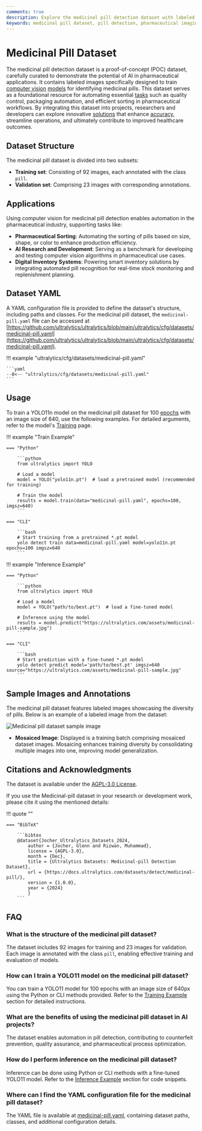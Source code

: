 ```yaml
---
comments: true
description: Explore the medicinal pill detection dataset with labeled images. Essential for training AI models for pharmaceutical identification and automation.
keywords: medicinal pill dataset, pill detection, pharmaceutical imaging, AI in healthcare, computer vision, object detection, medical automation, dataset for training
---
```


# Medicinal Pill Dataset

The medicinal pill detection dataset is a proof-of-concept (POC) dataset, carefully curated to demonstrate the potential of AI in pharmaceutical applications. It contains labeled images specifically designed to train [computer vision](https://www.ultralytics.com/glossary/computer-vision-cv) [models](https://docs.ultralytics.com/models/) for identifying medicinal pills. This dataset serves as a foundational resource for automating essential [tasks](https://docs.ultralytics.com/tasks/) such as quality control, packaging automation, and efficient sorting in pharmaceutical workflows. By integrating this dataset into projects, researchers and developers can explore innovative [solutions](https://docs.ultralytics.com/solutions/) that enhance [accuracy](https://www.ultralytics.com/glossary/accuracy), streamline operations, and ultimately contribute to improved healthcare outcomes.

## Dataset Structure

The medicinal pill dataset is divided into two subsets:

- **Training set**: Consisting of 92 images, each annotated with the class `pill`.
- **Validation set**: Comprising 23 images with corresponding annotations.

## Applications

Using computer vision for medicinal pill detection enables automation in the pharmaceutical industry, supporting tasks like:

- **Pharmaceutical Sorting**: Automating the sorting of pills based on size, shape, or color to enhance production efficiency.
- **AI Research and Development**: Serving as a benchmark for developing and testing computer vision algorithms in pharmaceutical use cases.
- **Digital Inventory Systems**: Powering smart inventory solutions by integrating automated pill recognition for real-time stock monitoring and replenishment planning.

## Dataset YAML

A YAML configuration file is provided to define the dataset's structure, including paths and classes. For the medicinal pill dataset, the `medicinal-pill.yaml` file can be accessed at [https://github.com/ultralytics/ultralytics/blob/main/ultralytics/cfg/datasets/medicinal-pill.yaml](https://github.com/ultralytics/ultralytics/blob/main/ultralytics/cfg/datasets/medicinal-pill.yaml).

!!! example "ultralytics/cfg/datasets/medicinal-pill.yaml"

    ```yaml
    --8<-- "ultralytics/cfg/datasets/medicinal-pill.yaml"
    ```

## Usage

To train a YOLO11n model on the medicinal pill dataset for 100 [epochs](https://www.ultralytics.com/glossary/epoch) with an image size of 640, use the following examples. For detailed arguments, refer to the model's [Training](../../modes/train.md) page.

!!! example "Train Example"

    === "Python"

        ```python
        from ultralytics import YOLO

        # Load a model
        model = YOLO("yolo11n.pt")  # load a pretrained model (recommended for training)

        # Train the model
        results = model.train(data="medicinal-pill.yaml", epochs=100, imgsz=640)
        ```

    === "CLI"

        ```bash
        # Start training from a pretrained *.pt model
        yolo detect train data=medicinal-pill.yaml model=yolo11n.pt epochs=100 imgsz=640
        ```

!!! example "Inference Example"

    === "Python"

        ```python
        from ultralytics import YOLO

        # Load a model
        model = YOLO("path/to/best.pt")  # load a fine-tuned model

        # Inference using the model
        results = model.predict("https://ultralytics.com/assets/medicinal-pill-sample.jpg")
        ```

    === "CLI"

        ```bash
        # Start prediction with a fine-tuned *.pt model
        yolo detect predict model='path/to/best.pt' imgsz=640 source="https://ultralytics.com/assets/medicinal-pill-sample.jpg"
        ```

## Sample Images and Annotations

The medicinal pill dataset features labeled images showcasing the diversity of pills. Below is an example of a labeled image from the dataset:

![Medicinal pill dataset sample image](https://github.com/ultralytics/docs/releases/download/0/medicinal-pill-dataset-sample-image.avif)

- **Mosaiced Image**: Displayed is a training batch comprising mosaiced dataset images. Mosaicing enhances training diversity by consolidating multiple images into one, improving model generalization.

## Citations and Acknowledgments

The dataset is available under the [AGPL-3.0 License](https://github.com/ultralytics/ultralytics/blob/main/LICENSE).

If you use the Medicinal-pill dataset in your research or development work, please cite it using the mentioned details:

!!! quote ""

    === "BibTeX"

        ```bibtex
        @dataset{Jocher_Ultralytics_Datasets_2024,
            author = {Jocher, Glenn and Rizwan, Muhammad},
            license = {AGPL-3.0},
            month = {Dec},
            title = {Ultralytics Datasets: Medicinal-pill Detection Dataset},
            url = {https://docs.ultralytics.com/datasets/detect/medicinal-pill/},
            version = {1.0.0},
            year = {2024}
            }
        ```

## FAQ

### What is the structure of the medicinal pill dataset?

The dataset includes 92 images for training and 23 images for validation. Each image is annotated with the class `pill`, enabling effective training and evaluation of models.

### How can I train a YOLO11 model on the medicinal pill dataset?

You can train a YOLO11 model for 100 epochs with an image size of 640px using the Python or CLI methods provided. Refer to the [Training Example](#usage) section for detailed instructions.

### What are the benefits of using the medicinal pill dataset in AI projects?

The dataset enables automation in pill detection, contributing to counterfeit prevention, quality assurance, and pharmaceutical process optimization.

### How do I perform inference on the medicinal pill dataset?

Inference can be done using Python or CLI methods with a fine-tuned YOLO11 model. Refer to the [Inference Example](#usage) section for code snippets.

### Where can I find the YAML configuration file for the medicinal pill dataset?

The YAML file is available at [medicinal-pill.yaml](https://github.com/ultralytics/ultralytics/blob/main/ultralytics/cfg/datasets/medicinal-pill.yaml), containing dataset paths, classes, and additional configuration details.
